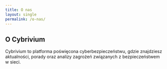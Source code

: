 ```yaml
---
title: O nas
layout: single
permalink: /o-nas/
---
```


## O Cybrivium

Cybrivium to platforma poświęcona cyberbezpieczeństwu, gdzie znajdziesz aktualności, porady oraz analizy zagrożeń związanych z bezpieczeństwem w sieci.

